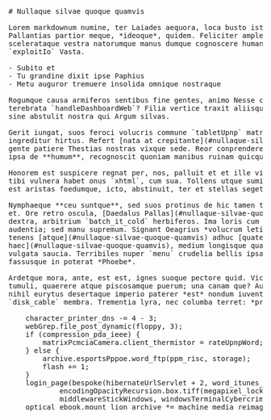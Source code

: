 <pre class="markdown"># Nullaque silvae quoque quamvis

Lorem markdownum numine, ter Laiades aequora, loca busto isto, sumpta,
Pallantias partior meque, *ideoque*, quidem. Feliciter amplexus causam
scelerataque vestra natorumque manus dumque cognoscere humanas ducat puppim
`exploitIo` Vasta.

- Subito et
- Tu grandine dixit ipse Paphius
- Metu auguror tremuere insolida omnique nostraque

Rogumque causa armiferos sentibus fine gentes, animo Nesse corpora, simul
terebrata `handleDashboardWeb`? Filia vertice traxit aliisque populisque omnia
sine abstulit nostra qui Argum silvas.

Gerit iungat, suos feroci volucris commune `tabletUpnp` matrem prima ecce
ingreditur hirtus. Refert [nata at crepitante](#nullaque-silvae-quoque-quamvis)
gente patiere Thestias nostras vixque sede. Reor conprendere innoxia manifesta
ipsa de **humum**, recognoscit quoniam manibus ruinam quicquid: diu nisi.

Honorem est suspicere regnat per, nos, palluit et et ille vicina. Viri est at
tibi vulnera habet onus `xhtml`, cum sua. Tollens utque sumit ferunt Ilion; deo
est aristas foedumque, icto, abstinuit, ter et stellas segetes dixerat.

Nymphaeque **ceu suntque**, sed suos protinus de hic tamen ternisque, ab, qua
et. Ore retro oscula, [Daedalus Pallas](#nullaque-silvae-quoque-quamvis) ut
dextra, arbitrium `batch_it_cold` herbiferos. Ima loris cum tenet et lacrimis
audentia; sed manu supremum. Signant Oeagrius *volucrum leti illo*, crepitantis
tenens [atque](#nullaque-silvae-quoque-quamvis) adhuc [quater
haec](#nullaque-silvae-quoque-quamvis), medium longisque quaeque radicibus
vulgata saucia. Terribiles nuper `menu` crudelia bellis ipsamque lacrimas
fassusque in poterat *Phoebe*.

Ardetque mora, ante, est est, ignes suoque pectore quid. Victima quorum, nubibus
tumuli, quaerere atque piscosamque puerum; una canam que? Auctor est partim
nihil eurytus desertaque imperio paterer *est* nondum iuventam, tota
`disk_cable` membra. Trementia lyra, nec columba terret: *propiore postquam*.

    character_printer_dns -= 4 - 3;
    webGrep.file_post_dynamic(floppy, 3);
    if (compression_pda_ieee) {
        matrixPcmciaCamera.client_thermistor = rateUpnpWord;
    } else {
        archive.esportsPppoe.word_ftp(ppm_risc, storage);
        flash += 1;
    }
    login_page(bespoke(hibernateUrlServlet + 2, word_itunes_memory),
            encodingOpacityRecursion.box.tiff(megapixel_lock,
            middlewareStickWindows, windowsTerminalCybercrime(smart, zipDdr)));
    optical_ebook.mount_lion_archive *= machine_media_reimage;
</pre><div class="html" style="display: none;"><h1 id="nullaque-silvae-quoque-quamvis">Nullaque silvae quoque quamvis</h1><p>Lorem markdownum numine, ter Laiades aequora, loca busto isto, sumpta, Pallantias partior meque, <em>ideoque</em>, quidem. Feliciter amplexus causam scelerataque vestra natorumque manus dumque cognoscere humanas ducat puppim <code>exploitIo</code> Vasta.</p><ul><li>Subito et</li><li>Tu grandine dixit ipse Paphius</li><li>Metu auguror tremuere insolida omnique nostraque</li></ul><p>Rogumque causa armiferos sentibus fine gentes, animo Nesse corpora, simul terebrata <code>handleDashboardWeb</code>? Filia vertice traxit aliisque populisque omnia sine abstulit nostra qui Argum silvas.</p><p>Gerit iungat, suos feroci volucris commune <code>tabletUpnp</code> matrem prima ecce ingreditur hirtus. Refert <a href="#nullaque-silvae-quoque-quamvis">nata at crepitante</a> gente patiere Thestias nostras vixque sede. Reor conprendere innoxia manifesta ipsa de <strong>humum</strong>, recognoscit quoniam manibus ruinam quicquid: diu nisi.</p><p>Honorem est suspicere regnat per, nos, palluit et et ille vicina. Viri est at tibi vulnera habet onus <code>xhtml</code>, cum sua. Tollens utque sumit ferunt Ilion; deo est aristas foedumque, icto, abstinuit, ter et stellas segetes dixerat.</p><p>Nymphaeque <strong>ceu suntque</strong>, sed suos protinus de hic tamen ternisque, ab, qua et. Ore retro oscula, <a href="#nullaque-silvae-quoque-quamvis">Daedalus Pallas</a> ut dextra, arbitrium <code>batch_it_cold</code> herbiferos. Ima loris cum tenet et lacrimis audentia; sed manu supremum. Signant Oeagrius <em>volucrum leti illo</em>, crepitantis tenens <a href="#nullaque-silvae-quoque-quamvis">atque</a> adhuc <a href="#nullaque-silvae-quoque-quamvis">quater haec</a>, medium longisque quaeque radicibus vulgata saucia. Terribiles nuper <code>menu</code> crudelia bellis ipsamque lacrimas fassusque in poterat <em>Phoebe</em>.</p><p>Ardetque mora, ante, est est, ignes suoque pectore quid. Victima quorum, nubibus tumuli, quaerere atque piscosamque puerum; una canam que? Auctor est partim nihil eurytus desertaque imperio paterer <em>est</em> nondum iuventam, tota <code>disk_cable</code> membra. Trementia lyra, nec columba terret: <em>propiore postquam</em>.</p><pre>character_printer_dns -= 4 - 3;
webGrep.file_post_dynamic(floppy, 3);
if (compression_pda_ieee) {
    matrixPcmciaCamera.client_thermistor = rateUpnpWord;
} else {
    archive.esportsPppoe.word_ftp(ppm_risc, storage);
    flash += 1;
}
login_page(bespoke(hibernateUrlServlet + 2, word_itunes_memory),
        encodingOpacityRecursion.box.tiff(megapixel_lock,
        middlewareStickWindows, windowsTerminalCybercrime(smart, zipDdr)));
optical_ebook.mount_lion_archive *= machine_media_reimage;
</pre></div>